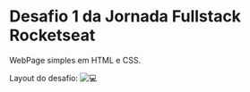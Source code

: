# Desafio 1 da Jornada Fullstack Rocketseat
WebPage simples em HTML e CSS.

Layout do desafio:
![💻](https://github.com/igorsantos-p/desafio-local-turistico/assets/111031511/cb2e0601-7923-4e6e-ae2e-2fe2a63cf286)
